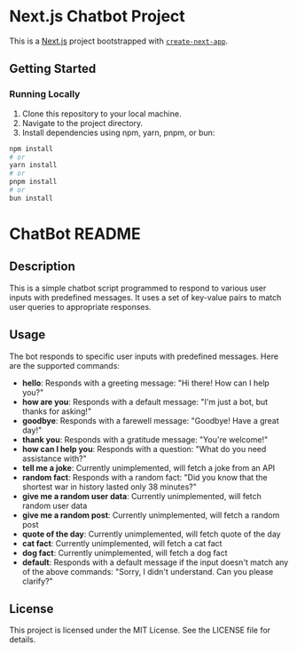 # Next.js Chatbot Project

This is a [Next.js](https://nextjs.org/) project bootstrapped with [`create-next-app`](https://github.com/vercel/next.js/tree/canary/packages/create-next-app).

## Getting Started

### Running Locally

1. Clone this repository to your local machine.
2. Navigate to the project directory.
3. Install dependencies using npm, yarn, pnpm, or bun:

```bash
npm install
# or
yarn install
# or
pnpm install
# or
bun install
```


# ChatBot README

## Description
This is a simple chatbot script programmed to respond to various user inputs with predefined messages. It uses a set of key-value pairs to match user queries to appropriate responses.

## Usage
The bot responds to specific user inputs with predefined messages. Here are the supported commands:

- **hello**: Responds with a greeting message: "Hi there! How can I help you?"
- **how are you**: Responds with a default message: "I'm just a bot, but thanks for asking!"
- **goodbye**: Responds with a farewell message: "Goodbye! Have a great day!"
- **thank you**: Responds with a gratitude message: "You're welcome!"
- **how can I help you**: Responds with a question: "What do you need assistance with?"
- **tell me a joke**: Currently unimplemented, will fetch a joke from an API
- **random fact**: Responds with a random fact: "Did you know that the shortest war in history lasted only 38 minutes?"
- **give me a random user data**: Currently unimplemented, will fetch random user data
- **give me a random post**: Currently unimplemented, will fetch a random post
- **quote of the day**: Currently unimplemented, will fetch quote of the day
- **cat fact**: Currently unimplemented, will fetch a cat fact
- **dog fact**: Currently unimplemented, will fetch a dog fact
- **default**: Responds with a default message if the input doesn't match any of the above commands: "Sorry, I didn't understand. Can you please clarify?"

## License
This project is licensed under the MIT License. See the LICENSE file for details.
